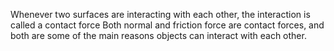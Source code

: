 Whenever two surfaces are interacting with each other, the interaction is called a contact force
Both normal and friction force are contact forces, and both are some of the main reasons objects can interact with each other.
